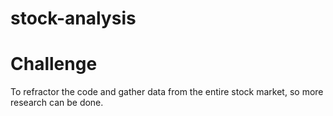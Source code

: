 # stock-analysis

# Challenge
To refractor the code and gather data from the entire stock market, so more research can be done.
